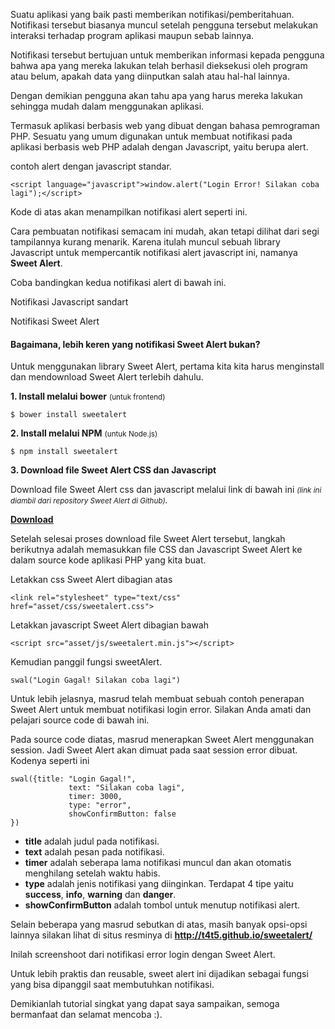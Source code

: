 <!--t Membuat Notifikasi dengan Sweet Alert pada PHP t-->
<!--d Tutorial cara membuat notifikasi dengan Sweet Alert pada PHP. Sweet Alert adalah library untuk mempercantik alert javascript standar pada browser.Tutorial cara membuat notifikasi dengan Sweet Alert pada PHP. Sweet Alert adalah library untuk mempercantik alert javascript standar pada browser. d-->
<!--tag php,css,sweet alert,javascript,web design,pemrograman tag-->
<!--image https://masrud.com/content/images/php.png image-->

Suatu aplikasi yang baik pasti memberikan notifikasi/pemberitahuan. Notifikasi tersebut biasanya muncul setelah pengguna tersebut melakukan interaksi terhadap program aplikasi maupun sebab lainnya.

Notifikasi tersebut bertujuan untuk memberikan informasi kepada pengguna bahwa apa yang mereka lakukan telah berhasil dieksekusi oleh program atau belum, apakah data yang diinputkan salah atau hal-hal lainnya. 

Dengan demikian pengguna akan tahu apa yang harus mereka lakukan sehingga mudah dalam menggunakan aplikasi.

Termasuk aplikasi berbasis web yang dibuat dengan bahasa pemrograman PHP. Sesuatu yang umum digunakan untuk membuat notifikasi pada aplikasi berbasis web PHP adalah dengan Javascript, yaitu berupa alert.

contoh alert dengan javascript standar.

```
<script language="javascript">window.alert("Login Error! Silakan coba lagi");</script>
```

Kode di atas akan menampilkan notifikasi alert seperti ini.

<amp-img src="https://masrud.com/content/images/20161016223749-error%20javascript.jpg"
      width="469"
      height="140"
      layout="responsive"
      alt="Cara Membuat Notifikasi dengan Sweet Alert pada PHP"></amp-img>

Cara pembuatan notifikasi semacam ini mudah, akan tetapi dilihat dari segi tampilannya kurang menarik. Karena itulah muncul sebuah library Javascript untuk mempercantik notifikasi alert javascript ini, namanya **Sweet Alert**.

Coba bandingkan kedua notifikasi alert di bawah ini.

<amp-img src="https://masrud.com/content/images/20161016223749-error%20javascript.jpg"
      width="469"
      height="140"
      layout="responsive"
      alt="Cara Membuat Notifikasi dengan Sweet Alert pada PHP"></amp-img>
<figcaption>Notifikasi Javascript sandart</figcaption>

<amp-img src="https://masrud.com/content/images/20161016223814-sweet%20alert.jpg"
      width="469"
      height="222"
      layout="responsive"
      alt="Cara Membuat Notifikasi dengan Sweet Alert pada PHP"></amp-img>
<figcaption>Notifikasi Sweet Alert</figcaption>

<h4>Bagaimana, lebih keren yang notifikasi Sweet Alert bukan?</h4>

Untuk menggunakan library Sweet Alert, pertama kita kita harus menginstall dan mendownload Sweet Alert terlebih dahulu.

**1. Install melalui bower** <small>(untuk frontend)</small>

```
$ bower install sweetalert
```

**2. Install melalui NPM** <small>(untuk Node.js)</small>

```
$ npm install sweetalert
```

**3. Download file Sweet Alert CSS dan Javascript**

Download file Sweet Alert css dan javascript melalui link di bawah ini <small>*(link ini diambil dari repository Sweet Alert di Github)</small>.*

**<u><a href="https://github.com/t4t5/sweetalert/archive/master.zip">Download</a></u>**

Setelah selesai proses download file Sweet Alert tersebut, langkah berikutnya adalah memasukkan file CSS dan Javascript Sweet Alert ke dalam source kode aplikasi PHP yang kita buat.

Letakkan css Sweet Alert dibagian atas

```
<link rel="stylesheet" type="text/css" href="asset/css/sweetalert.css">
```

Letakkan javascript Sweet Alert dibagian bawah

```
<script src="asset/js/sweetalert.min.js"></script>
```

Kemudian panggil fungsi sweetAlert.

```
swal("Login Gagal! Silakan coba lagi")
```

Untuk lebih jelasnya, masrud telah membuat sebuah contoh penerapan Sweet Alert untuk membuat notifikasi login error. Silakan Anda amati dan pelajari source code di bawah ini.

<amp-iframe height=720 sandbox="allow-scripts allow-same-origin allow-popups allow-popups-to-escape-sandbox" layout="fixed-height" frameborder="0" src="https://pastebin.com/embed_iframe/AycDV99M">
</amp-iframe>

Pada source code diatas, masrud menerapkan Sweet Alert menggunakan session. Jadi Sweet Alert akan dimuat pada saat session error dibuat. Kodenya seperti ini

```
swal({title: "Login Gagal!",
             text: "Silakan coba lagi",
             timer: 3000,
             type: "error",
             showConfirmButton: false
})
```

 - **title** adalah judul pada notifikasi.
 - **text** adalah pesan pada notifikasi.
 - **timer** adalah seberapa lama notifikasi muncul dan akan otomatis menghilang setelah waktu habis.
 - **type** adalah jenis notifikasi yang diinginkan. Terdapat 4 tipe yaitu **success**, **info**, **warning** dan **danger**.
 - **showConfirmButton** adalah tombol untuk menutup notifikasi alert.

Selain beberapa yang masrud sebutkan di atas, masih banyak opsi-opsi lainnya silakan lihat di situs resminya di **<a href="http://t4t5.github.io/sweetalert/" target="_blank">http://t4t5.github.io/sweetalert/</a>**

Inilah screenshoot dari notifikasi error login dengan Sweet Alert.

<amp-img src="https://masrud.com/content/images/20161016223800-Membuat Notifikasi dengan Sweet Alert pada PHP.jpg"
      width="1050"
      height="696"
      layout="responsive"
      alt="Cara Membuat Notifikasi dengan Sweet Alert pada PHP"></amp-img>

<div class="notif">Untuk lebih praktis dan reusable, sweet alert ini dijadikan sebagai fungsi yang bisa dipanggil saat membutuhkan notifikasi.</div>

Demikianlah tutorial singkat yang dapat saya sampaikan, semoga bermanfaat dan selamat mencoba :).